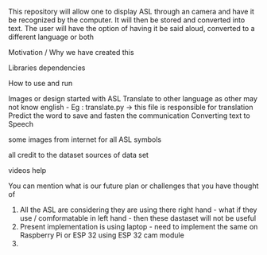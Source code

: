 This repository will allow one to display ASL through an camera and have it be recognized by the computer. It will then be stored and converted into text. The user will have the option of having it be said aloud, converted to a different language or both

Motivation / Why we have created this

Libraries dependencies

How to use and run

Images or design 
  started with ASL
  Translate to other language as other may not know english   - Eg : translate.py -> this file is responsible for translation 
  Predict the word to save and fasten the communication
  Converting text to Speech


some images from internet for all ASL symbols

all credit to the dataset 
  sources of data set 
  
videos help

You can mention what is our future plan or challenges that you have thought of
  1.  All the ASL are considering they are using there right hand - what if they use / comformatable in left hand - then these dastaset will not be useful
  2.  Present implementation is using laptop - need to implement the same on Raspberry Pi or ESP 32 using ESP 32 cam module
  3.  
